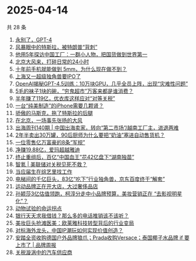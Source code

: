 # 2025-04-14

共 28 条

<!-- BEGIN 36KR -->
<!-- 最后更新时间 2025-04-14 01:13:07 +0800 -->
1. [永别了，GPT-4](https://36kr.com/p/3247912234033664)
1. [风暴眼中的特斯拉，被特朗普“背刺”](https://36kr.com/p/3246667111202824)
1. [他用5年探访中国工厂：一群小人物，把国货做到世界第一](https://36kr.com/p/3247805729497346)
1. [北京大风来，打碎日常的24小时](https://36kr.com/p/3247353185477120)
1. [十年前手机就能做到 5mm，为什么现在做不到？](https://36kr.com/p/3247332034159110)
1. [上海又一超级独角兽要IPO了](https://36kr.com/p/3247916615196929)
1. [OpenAI揭秘GPT-4.5训练：10万块GPU，几乎全员上阵，出现“灾难性问题”](https://36kr.com/p/3248182376079621)
1. [5毛的袜子1块的碗，“穷鬼超市”万客来都是谁消费？](https://36kr.com/p/3246660230414344)
1. [半年赚了119亿，优衣库这样应对“对等关税”](https://36kr.com/p/3246873421209859)
1. [一台“纯美制造”的iPhone需要几颗肾？](https://36kr.com/p/3246749820649481)
1. [骄傲的马斯克，拖了特斯拉的后腿](https://36kr.com/p/3247870895612419)
1. [在北京，一场事先张扬的大风](https://36kr.com/p/3248322530877956)
1. [出海周刊140期 | 中国出海卖家，转向“第二市场”/越南工厂主，进退两难](https://36kr.com/p/3247159808745733)
1. [2年半卖出30万罐，90后厨师为什么要把“奶油”塞进自动售货机？](https://36kr.com/p/3247842621923845)
1. [一位零售亿万富豪的8条“军规”](https://36kr.com/p/3246967576666375)
1. [净赚19.88亿，爱玛超越雅迪](https://36kr.com/p/3247012546962947)
1. [终止重组后，百亿“中国血王”花42亿盘下“湖南独苗”](https://36kr.com/p/3246612654866435)
1. [智氪 | 美联储对关税见死不救？](https://36kr.com/p/3248356698087689)
1. [当应届生在综艺里找工作](https://36kr.com/p/3246983653531911)
1. [电梯间的千亿巨头，83亿“吃下”行业独角兽，京东百度终于“解套”](https://36kr.com/p/3247168206414344)
1. [运动品牌正在开大店，大过奢侈品店](https://36kr.com/p/3247214376051201)
1. [孙颖莎3亿估值领跑，柯淳分走中小品牌预算，美妆营销正在 “去影视明星化”？](https://36kr.com/p/3247168473178632)
1. [动物试验的命运拐点](https://36kr.com/p/3247108968423943)
1. [银行天天求我借钱？那么多的电话推销该不该听？](https://36kr.com/p/3248289930094088)
1. [美妆巨头抢滩医美：欧莱雅科技转型背后的行业变局](https://36kr.com/p/3246975049114114)
1. [对标海外龙头，中国IP潮玩如何实现价值创造？](https://36kr.com/p/3246923848590592)
1. [安踏全资收购德国户外品牌狼爪；Prada收购Versace；泰国椰子水品牌 if 要上市了 | 品牌周报](https://36kr.com/p/3247861321834752)
1. [关税漩涡中的汽车供应商](https://36kr.com/p/3247847919182339)
<!-- END 36KR -->